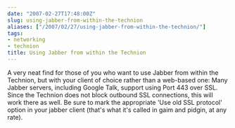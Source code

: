 ```yaml
---
date: "2007-02-27T17:48:00Z"
slug: using-jabber-from-within-the-technion
aliases: ["/2007/02/27/using-jabber-from-within-the-technion/"]
tags:
- networking
- technion
title: Using Jabber from within the Technion
---
```


A very neat find for those of you who want to use Jabber from within the
Technion, but with your client of choice rather than a web-based one: Many
Jabber servers, including Google Talk, support using Port 443 over SSL. Since
the Technion does not block outbound SSL connections, this will work there as
well. Be sure to mark the appropriate 'Use old SSL protocol' option in your
jabber client (that's what it's called in gaim and pidgin, at any rate).
